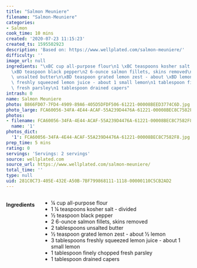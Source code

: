```yaml
---
title: "Salmon Meuniere"
filename: "Salmon-Meuniere"
categories:
- Salmon
cook_time: 10 mins
created: '2020-07-23 11:15:23'
created_ts: 1595502923
description: 'Based on: https://www.wellplated.com/salmon-meuniere/'
difficulty: ''
image_url: null
ingredients: "\xBC cup all-purpose flour\n1 \xBC teaspoons kosher salt - divided\n\
  \xBD teaspoon black pepper\n2 6-ounce salmon fillets, skins removed\n2 tablespoons\
  \ unsalted butter\n\xBD teaspoon grated lemon zest - about \xBD lemon\n3 tablespoons\
  \ freshly squeezed lemon juice - about 1 small lemon\n1 tablespoon finely chopped\
  \ fresh parsley\n1 tablespoon drained capers"
intrash: 0
name: Salmon Meuniere
photo: B866FD07-7FD4-4909-89A6-405D5DFDF506-61221-00008BEED3774C6D.jpg
photo_large: FCA60056-34FA-4E44-ACAF-55A239D4476A-61221-00008BEC8C7582F8.jpg
photos:
- filename: FCA60056-34FA-4E44-ACAF-55A239D4476A-61221-00008BEC8C7582F8.jpg
  name: '1'
photos_dict:
  '1': FCA60056-34FA-4E44-ACAF-55A239D4476A-61221-00008BEC8C7582F8.jpg
prep_time: 5 mins
rating: 0
servings: 'Servings: 2 servings'
source: wellplated.com
source_url: https://www.wellplated.com/salmon-meuniere/
total_time: ''
type: null
uid: 281C0C73-405E-432E-A50B-7BF799868111-1118-00000110C5CB2AD2
---
```

<div class="large-8 medium-7 columns" id="writeup">	</div><!-- #writeup -->
</div><!-- #row-one -->
<div class="row" id="row-two">	<div class="medium-4 small-5 columns"><h4 id="ingredients">Ingredients</h4><div class="box box-ingredients content"><ul>
<li>¼ cup all-purpose flour</li>
<li>1 ¼ teaspoons kosher salt - divided</li>
<li>½ teaspoon black pepper</li>
<li>2 6-ounce salmon fillets, skins removed</li>
<li>2 tablespoons unsalted butter</li>
<li>½ teaspoon grated lemon zest - about ½ lemon</li>
<li>3 tablespoons freshly squeezed lemon juice - about 1 small lemon</li>
<li>1 tablespoon finely chopped fresh parsley</li>
<li>1 tablespoon drained capers</li>
</ul>
</div>	</div>	<div class="medium-6 small-7 columns">	</div>